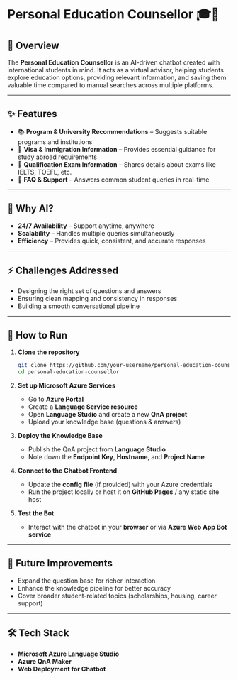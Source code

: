 # Personal Education Counsellor 🎓🤖

## 📖 Overview  
The **Personal Education Counsellor** is an AI-driven chatbot created with international students in mind. It acts as a virtual advisor, helping students explore education options, providing relevant information, and saving them valuable time compared to manual searches across multiple platforms.  

---

## ✨ Features  
- 📚 **Program & University Recommendations** – Suggests suitable programs and institutions  
- 🛂 **Visa & Immigration Information** – Provides essential guidance for study abroad requirements  
- 📝 **Qualification Exam Information** – Shares details about exams like IELTS, TOEFL, etc.  
- 💬 **FAQ & Support** – Answers common student queries in real-time  

---

## 🤖 Why AI?  
- **24/7 Availability** – Support anytime, anywhere  
- **Scalability** – Handles multiple queries simultaneously  
- **Efficiency** – Provides quick, consistent, and accurate responses  

---

## ⚡ Challenges Addressed  
- Designing the right set of questions and answers  
- Ensuring clean mapping and consistency in responses  
- Building a smooth conversational pipeline  

---

## 🚀 How to Run  

1. **Clone the repository**  
   ```bash
   git clone https://github.com/your-username/personal-education-counsellor.git
   cd personal-education-counsellor

2. **Set up Microsoft Azure Services**

   - Go to **Azure Portal**  
   - Create a **Language Service resource**  
   - Open **Language Studio** and create a new **QnA project**  
   - Upload your knowledge base (questions & answers)  

3. **Deploy the Knowledge Base**

   - Publish the QnA project from **Language Studio**  
   - Note down the **Endpoint Key**, **Hostname**, and **Project Name**  

4. **Connect to the Chatbot Frontend**

   - Update the **config file** (if provided) with your Azure credentials  
   - Run the project locally or host it on **GitHub Pages** / any static site host  

5. **Test the Bot**

   - Interact with the chatbot in your **browser** or via **Azure Web App Bot service**

---

## 🔮 Future Improvements

- Expand the question base for richer interaction  
- Enhance the knowledge pipeline for better accuracy  
- Cover broader student-related topics (scholarships, housing, career support)  

---

## 🛠️ Tech Stack

- **Microsoft Azure Language Studio**  
- **Azure QnA Maker**  
- **Web Deployment for Chatbot**
